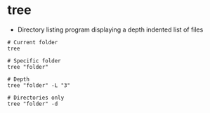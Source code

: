 # tree

- Directory listing program displaying a depth indented list of files

```shell
# Current folder
tree

# Specific folder
tree "folder"

# Depth
tree "folder" -L "3"

# Directories only
tree "folder" -d
```
